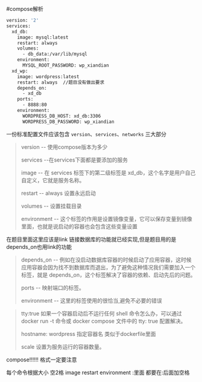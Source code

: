 #compose解析

```bash
version: '2'
services:
  xd_db:
    image: mysql:latest
    restart: always
    volumes:
      - db_data:/var/lib/mysql
    environment:
      MYSQL_ROOT_PASSWORD: wp_xiandian
  xd_wp:
    image: wordpress:latest
    restart: always  //题目没有做出要求
    depends_on:
      - xd_db
    ports:
      - 8888:80
    environment:
      WORDPRESS_DB_HOST: xd_db:3306
      WORDPRESS_DB_PASSWORD: wp_xiandian
```

一份标准配置文件应该包含  `version`、`services`、`networks` 三大部分

> version -- 使用compose版本为多少
>
> services --在services下面都是要添加的服务
>
> image -- 在 services 标签下的第二级标签是 xd_db，这个名字是用户自己自定义，它就是服务名称。
>
> restart  -- always 设置永远启动
>
> volumes -- 设置挂载目录
>
> environment -- 这个标签的作用是设置镜像变量，它可以保存变量到镜像里面，也就是说启动的容器也会包含这些变量设置

在题目里面这里应该是link 链接数据库的功能就已经实现,但是题目用的是depends_on也用link的功能

> depends_on -- 例如在没启动数据库容器的时候启动了应用容器，这时候应用容器会因为找不到数据库而退出，为了避免这种情况我们需要加入一个标签，就是 depends_on，这个标签解决了容器的依赖、启动先后的问题。
>
> ports --  映射端口的标签。
>
> environment -- 这里的标签使用的很恰当,避免不必要的错误
>
> 

>tty:true 如果一个容器启动后不运行任何 shell 命令怎么办，可以通过 docker run -t 命令或 docker compose 文件中的 tty: true 配置解决。
>
>hostname: wordpress   指定容器名  类似于dockerfile里面 
>
>scale 设置为服务运行的容器数量。



compose!!!!!! 格式一定要注意

   每个命令根据大小 空2格  image restart environment :里面 都要在:后面加空格







